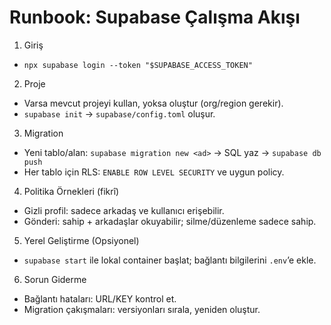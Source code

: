 # Runbook: Supabase Çalışma Akışı

1) Giriş
- `npx supabase login --token "$SUPABASE_ACCESS_TOKEN"`

2) Proje
- Varsa mevcut projeyi kullan, yoksa oluştur (org/region gerekir).
- `supabase init` → `supabase/config.toml` oluşur.

3) Migration
- Yeni tablo/alan: `supabase migration new <ad>` → SQL yaz → `supabase db push`
- Her tablo için RLS: `ENABLE ROW LEVEL SECURITY` ve uygun policy.

4) Politika Örnekleri (fikrî)
- Gizli profil: sadece arkadaş ve kullanıcı erişebilir.
- Gönderi: sahip + arkadaşlar okuyabilir; silme/düzenleme sadece sahip.

5) Yerel Geliştirme (Opsiyonel)
- `supabase start` ile lokal container başlat; bağlantı bilgilerini `.env`’e ekle.

6) Sorun Giderme
- Bağlantı hataları: URL/KEY kontrol et.
- Migration çakışmaları: versiyonları sırala, yeniden oluştur.
